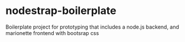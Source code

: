 nodestrap-boilerplate
=====================

Boilerplate project for prototyping that includes a node.js backend, and marionette frontend with bootsrap css
